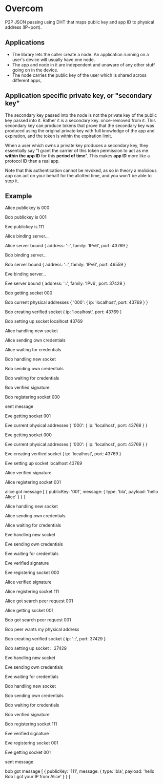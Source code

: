 # Overcom

P2P JSON passing using DHT that maps public key and app ID to physical address (IP+port).

## Applications

* The library lets the caller create a node. An application running on a user's device will usually have one node.
* The app and node in it are independent and unaware of any other stuff going on in the device.
* The node carries the public key of the user which is shared across different apps,

## Application specific private key, or "secondary key"

The secondary key passed into the node is not the private key of the public key passed into it. Rather it is a secondary key. once-removed from it. This secondary key can produce tokens that prove that the secondary key was produced using the original private key with full knowledge of the app and expiration, and the token is within the expiration limit.

When a user which owns a private key produces a secondary key, they essentially say "I grant the carrier of this token permission to act as me **within the app ID** for this **period of time**". This makes **app ID** more like a protocol ID than a real app.

Note that this authentication cannot be revoked, as so in theory a malicious app can act on your behalf for the allotted time, and you won't be able to stop it.

## Example

Alice publickey is 000

Bob publickey is 001

Eve publickey is 111

Alice binding server...

Alice server bound { address: '::', family: 'IPv6', port: 43769 }

Bob binding server...

Bob server bound { address: '::', family: 'IPv6', port: 46559 }

Eve binding server...

Eve server bound { address: '::', family: 'IPv6', port: 37429 }

Bob getting socket 000

Bob current physical addresses { '000': { ip: 'localhost', port: 43769 } }

Bob creating verified socket { ip: 'localhost', port: 43769 }

Bob setting up socket localhost 43769

Alice handling new socket

Alice sending own credentials

Alice waiting for credentials

Bob handling new socket

Bob sending own credentials

Bob waiting for credentials

Bob verified signature

Bob registering socket 000

sent message

Eve getting socket 001

Eve current physical addresses { '000': { ip: 'localhost', port: 43769 } }

Eve getting socket 000

Eve current physical addresses { '000': { ip: 'localhost', port: 43769 } }

Eve creating verified socket { ip: 'localhost', port: 43769 }

Eve setting up socket localhost 43769

Alice verified signature

Alice registering socket 001

alice got message [ { publicKey: '001', message: { type: 'bla', payload: 'hello Alice' } } ]
    
Alice handling new socket

Alice sending own credentials

Alice waiting for credentials

Eve handling new socket

Eve sending own credentials

Eve waiting for credentials

Eve verified signature

Eve registering socket 000

Alice verified signature

Alice registering socket 111

Alice got search peer request 001

Alice getting socket 001

Bob got search peer request 001

Bob peer wants my physical address

Bob creating verified socket { ip: '::', port: 37429 }

Bob setting up socket :: 37429

Eve handling new socket

Eve sending own credentials

Eve waiting for credentials

Bob handling new socket

Bob sending own credentials

Bob waiting for credentials

Bob verified signature

Bob registering socket 111

Eve verified signature

Eve registering socket 001

Eve getting socket 001

sent message

bob got message [ { publicKey: '111', message: { type: 'bla', payload: 'hello Bob I got your IP from Alice' } } ]
